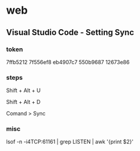 # web

## Visual Studio Code - Setting Sync
### token
7ffb5212
7f556ef8
eb4907c7
550b9687
12673e86
### steps
Shift + Alt + U

Shift + Alt + D

Comand > Sync

### misc
lsof -n -i4TCP:61161 | grep LISTEN | awk '{print $2}'
